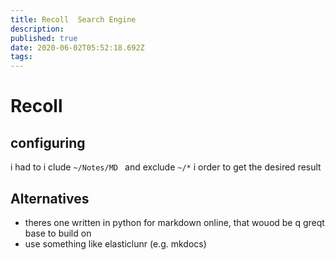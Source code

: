 ```yaml
---
title: Recoll  Search Engine
description: 
published: true
date: 2020-06-02T05:52:18.692Z
tags: 
---
```


# Recoll
## configuring

i had to i clude `~/Notes/MD ` and exclude `~/*` i  order to get the desired result  

## Alternatives
- theres one written in python for markdown online, that wouod be q greqt base to build on
- use something like elasticlunr (e.g. mkdocs)
